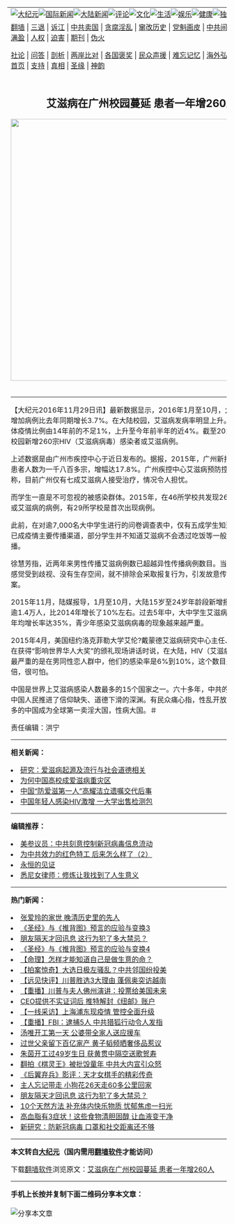 <a name="1" id="1" target="_blank"></a><span id="1"></span>
<table align=center border="0"><tr><td colspan="2" VALIGN=TOP><a href="https://github.com/yfvdmz376/djy/blob/master/gb/nsc413.md#1"><img src="https://raw.githubusercontent.com/yfvdmz376/www/master/t/djy/1.jpg" title="大纪元"></a><a href="https://github.com/yfvdmz376/djy/blob/master/gb/n24hr.md#1"><img src="https://raw.githubusercontent.com/yfvdmz376/www/master/t/djy/3.jpg" title="国际新闻"></a><a href="https://github.com/yfvdmz376/djy/blob/master/gb/nsc413.md#1"><img src="https://raw.githubusercontent.com/yfvdmz376/www/master/t/djy/4.jpg" title="大陆新闻"></a><a href="https://github.com/yfvdmz376/djy/blob/master/gb/news392.md#1"><img src="https://raw.githubusercontent.com/yfvdmz376/www/master/t/djy/5.jpg" title="评论"></a><a href="https://github.com/yfvdmz376/djy/blob/master/gb/news2007.md#1"><img src="https://raw.githubusercontent.com/yfvdmz376/www/master/t/djy/6.jpg" title="文化"></a><a href="https://github.com/yfvdmz376/djy/blob/master/gb/news2008.md#1"><img src="https://raw.githubusercontent.com/yfvdmz376/www/master/t/djy/7.jpg" title="生活"></a><a href="https://github.com/yfvdmz376/djy/blob/master/gb/ncyule.md#1"><img src="https://raw.githubusercontent.com/yfvdmz376/www/master/t/djy/8.jpg" title="娱乐"></a><a href="https://github.com/yfvdmz376/djy/blob/master/gb/nsc1002.md#1"><img src="https://raw.githubusercontent.com/yfvdmz376/www/master/t/djy/9.jpg" title="健康"><a href="https://github.com/yfvdmz376/djy/blob/master/gb/nf6092.md#1"><img src="https://raw.githubusercontent.com/yfvdmz376/www/master/t/djy/10a.jpg" title="独家"></a><a href="https://github.com/yfvdmz376/djy/blob/master/gb/nf4514.md#1"><img src="https://raw.githubusercontent.com/yfvdmz376/www/master/t/djy/12a.jpg" title="头条"></a></td></tr>
<tr><td colspan="2" VALIGN=TOP><a target="_blank" href="https://github.com/yfvdmz376/www/blob/master/README.md?zsrh#1">翻墙</a> | <a target="_blank" href="https://github.com/yfvdmz376/djy/blob/master/gb/nf5657.md#1">三退</a> | <a target="_blank" href="https://github.com/yfvdmz376/djy/blob/master/gb/nf6124.md#1">诉江</a> | <a target="_blank" href="https://github.com/yfvdmz376/djy/blob/master/gb/nf1176117.md#1">中共卖国</a> | <a target="_blank" href="https://github.com/yfvdmz376/djy/blob/master/gb/nf5773.md#1">贪腐淫乱</a> | <a target="_blank" href="https://github.com/yfvdmz376/djy/blob/master/gb/nf1176115.md#1">窜改历史</a> | <a target="_blank" href="https://github.com/yfvdmz376/djy/blob/master/gb/nf1176107.md#1">党魁画皮</a> | <a target="_blank" href="https://github.com/yfvdmz376/djy/blob/master/gb/nf1320400.md#1">中共间谍</a> | <a target="_blank" href="https://github.com/yfvdmz376/djy/blob/master/gb/nf1176114.md#1">破坏传统</a> | <a target="_blank" href="https://github.com/yfvdmz376/ntdtv/blob/master/gb/prog447_1.md#1">恶贯满盈</a> | <a target="_blank" href="https://github.com/yfvdmz376/djy/blob/master/gb/ncid278.md#1">人权</a> | <a target="_blank" href="https://github.com/yfvdmz376/djy/blob/master/gb/nf1176111.md#1">迫害</a> | <a target="_blank" href="https://gitlab.com/szzdlab/mh-qikan/blob/master/README.md#1">期刊</a> | <a target="_blank" href="https://github.com/yfvdmz376/djy/blob/master/gb/nf5562.md#1">伪火</a></p><p><a target="_blank" href="https://github.com/yfvdmz376/djy/blob/master/gb/9p.md#1">社论</a> | <a target="_blank" href="https://github.com/yfvdmz376/djy/blob/master/gb/nf4378.md#1">问答</a> | <a target="_blank" href="https://github.com/yfvdmz376/djy/blob/master/gb/nf5792.md#1">剖析</a> | <a target="_blank" href="https://github.com/yfvdmz376/djy/blob/master/gb/nf5735.md#1">两岸比对</a> | <a target="_blank" href="https://github.com/yfvdmz376/djy/blob/master/gb/nf6119.md#1">各国褒奖</a> | <a target="_blank" href="https://github.com/yfvdmz376/djy/blob/master/gb/nf6120.md#1">民众声援</a> | <a target="_blank" href="https://github.com/yfvdmz376/djy/blob/master/gb/nf1188594.md#1">难忘记忆</a> | <a target="_blank" href="https://github.com/yfvdmz376/djy/blob/master/gb/nf3180.md#1">海外弘传</a> | <a target="_blank" href="https://github.com/yfvdmz376/djy/blob/master/gb/nf5410.md#1">万人上访</a> | <a target="_blank" href="https://github.com/yfvdmz376/www/blob/master/README.md?zsrh#1">平台首页</a> | <a target="_blank" href="https://github.com/yfvdmz376/djy/blob/master/gb/nf4386.md#1">支持</a> | <a target="_blank" href="https://github.com/yfvdmz376/djy/blob/master/gb/nf4389.md#1">真相</a> | <a target="_blank" href="https://github.com/yfvdmz376/djy/blob/master/gb/nf5790.md#1">圣缘</a> | <a target="_blank" href="https://github.com/yfvdmz376/djy/blob/master/gb/nf4786.md#1">神韵</a></td></tr>
<tr><td VALIGN=TOP width="626"><h2 align=center>艾滋病在广州校园蔓延 患者一年增260人</h2>
<img width="600" src="https://i.epochtimes.com/assets/uploads/2020/10/ccp-virus-global-jytj_1200x800-320x200.jpg" />
<h6></h6>
<hr>
	<p>【大纪元2016年11月29日讯】最新数据显示，2016年1月至10月，大陆<ahref="https://github.com/yfvdmz376/djy/blob/master/gb/tag/%E8%89%BE%E6%BB%8B%E7%97%85.md#1">艾滋病</a>新增加病例比去年同期增长3.7%。在大陆校园，艾滋病发病率明显上升。感染学生总体疫情比例由14年前的不足1%，上升至今年前半年的近4%。截至2015年底，广州校园新增260宗HIV（艾滋病病毒）感染者或艾滋病例。</p>
<p>上述数据是由广州市疾控中心于近日发布的。据报，2015年，广州新报告感染者、患者人数为一千八百多宗，增幅达17.8%。广州疾控中心<ahref="https://github.com/yfvdmz376/djy/blob/master/gb/tag/%E8%89%BE%E6%BB%8B%E7%97%85.md#1">艾滋病</a>预防控制部徐慧芳称，目前广州仅有七成艾滋病人接受治疗，情况令人担忧。</p>
<p>而学生一直是不可忽视的被感染群体。2015年，在46所学校共发现260人感染HIV或艾滋病的病例，有29所学校是首次出现病例。</p>
<p>此前，在对逾7,000名大中学生进行的问卷调查表中，仅有五成学生知道男男性传播已成疫情主要传播渠道，部分学生并不知道艾滋病不会透过吃饭等一般生活接触传播。</p>
<p>徐慧芳指，近两年来男性传播艾滋病例数已超越异性传播病例数目。当艾滋病感染者感觉受到歧视、没有生存空间，就不排除会采取报复行为，引发故意传播艾滋病个案。</p>
<p>2015年11月，陆媒报导，1月至10月，大陆15岁至24岁年龄段新增报告艾滋病人数逾1.4万人，比2014年增长了10%左右。过去5年中，大中学生艾滋病病毒感染者净年均增长率达35%，青少年感染艾滋病病毒的现象越来越严重。</p>
<p>2015年4月，美国纽约洛克菲勒大学艾伦?戴蒙德艾滋病研究中心主任、教授何大一在获得“影响世界华人大奖”的颁礼现场讲话时说，在大陆，HIV（艾滋病病毒）传播最严重的是在男<ahref="https://github.com/yfvdmz376/djy/blob/master/gb/tag/%E5%90%8C%E6%80%A7%E6%81%8B.md#1">同性恋</a>人群中，他们的感染率是6%到10%，这个数目是美国的十倍，很可怕。</p>
<p>中国是世界上艾滋病感染人数最多的15个国家之一。六十多年，中共的洗脑教育，将中国人民推进了信仰缺失、道德下滑的深渊。有民众痛心指，性乱开放，使得人口众多的中国成为全球第一卖淫大国，性病大国。＃</p>
<p>责任编辑：洪宁</p>
	
<hr>


<strong>相关新闻：</strong>
<li><a href="https://github.com/yfvdmz376/djy/blob/master/gb/16/6/21/n8019067.md#1">研究：爱滋病起源及流行与社会道德相关</a></li>
<li><a href="https://github.com/yfvdmz376/djy/blob/master/gb/16/9/27/n8341967.md#1">为何中国高校成爱滋病重灾区</a></li>
<li><a href="https://github.com/yfvdmz376/djy/blob/master/gb/16/10/6/n8370547.md#1">中国“防爱滋第一人”高耀洁立遗嘱交代后事</a></li>
<li><a href="https://github.com/yfvdmz376/djy/blob/master/gb/16/10/25/n8430328.md#1">中国年轻人感染HIV激增 一大学出售检测包</a></li>
<hr>


<strong>编辑推荐：</strong>
<li><a href="https://github.com/onzhi266/djy/blob/master/gb/20/2/22/n11887949.md#1">美参议员：中共刻意控制新冠病毒信息流动</a></li>
<li><a href="https://github.com/tsiac2612/djy/blob/master/gb/19/12/26/n11747470.md#1" target="_blank">为中共效力的红色特工 后来怎么样了（2）</a></li><li><a href="https://github.com/yfvdmz376/www/blob/master/README.md?dfh#9" target="_blank">永恒的见证</a></li><li><a href="https://github.com/tsiac2612/djy/blob/master/gb/19/10/12/n11583426.md#1" target="_blank">悉尼女律师：修炼让我找到了人生意义</a></li>
<hr>

<strong>热门新闻：</strong>
<li><a href="https://github.com/yfvdmz376/djy/blob/master/gb/20/10/22/n12494562.md#1">张爱玲的家世 晚清历史里的先人</a></li>
<li><a href="https://github.com/yfvdmz376/djy/blob/master/gb/20/9/30/n12442831.md#1">《圣经》与《推背图》预言的应验与变换3</a></li>
<li><a href="https://github.com/yfvdmz376/djy/blob/master/gb/20/9/19/n12415906.md#1">朋友隔天才回讯息 这行为犯了多大禁忌？</a></li>
<li><a href="https://github.com/yfvdmz376/djy/blob/master/gb/20/9/30/n12442832.md#1">《圣经》与《推背图》预言的应验与变换4</a></li>
<li><a href="https://github.com/yfvdmz376/djy/blob/master/gb/20/8/10/n12318958.md#1">【命理】怎样才能知道自己是做生意的命？</a></li>
<li><a href="https://github.com/yfvdmz376/djy/blob/master/gb/20/10/30/n12512395.md#1">【拍案惊奇】大选日极左骚乱？中共邻国纷投美</a></li>
<li><a href="https://github.com/yfvdmz376/djy/blob/master/gb/20/10/29/n12511883.md#1">【远见快评】川普胜选3大理由 蓬佩奥突访越南</a></li>
<li><a href="https://github.com/yfvdmz376/djy/blob/master/gb/20/10/29/n12511266.md#1">【重播】川普与夫人佛州演讲：投票给美国未来</a></li>
<li><a href="https://github.com/yfvdmz376/djy/blob/master/gb/20/10/28/n12509051.md#1">CEO提供不实证词后 推特解封《纽邮》账户</a></li>
<li><a href="https://github.com/yfvdmz376/djy/blob/master/gb/20/10/28/n12508576.md#1">【一线采访】上海浦东现疫情 管控全面升级</a></li>
<li><a href="https://github.com/yfvdmz376/djy/blob/master/gb/20/10/28/n12507118.md#1">【重播】FBI：逮捕5人 中共猎狐行动令人发指</a></li>
<li><a href="https://github.com/yfvdmz376/djy/blob/master/gb/20/10/27/n12506230.md#1">汤唯开工第一天 公婆带全家人送应援车</a></li>
<li><a href="https://github.com/yfvdmz376/djy/blob/master/gb/20/10/28/n12509127.md#1">过世父亲留下百亿家产 黄子韬频晒奢侈品惹议</a></li>
<li><a href="https://github.com/yfvdmz376/djy/blob/master/gb/20/10/27/n12506472.md#1">朱茵开工过49岁生日 获黄贯中隔空送歌贺寿</a></li>
<li><a href="https://github.com/yfvdmz376/djy/blob/master/gb/20/10/29/n12511870.md#1">翻拍《棋灵王》被批毁童年 中共大内宣引众怒</a></li>
<li><a href="https://github.com/yfvdmz376/djy/blob/master/gb/20/10/29/n12509634.md#1">《后翼弃兵》影评：天才女棋手的精彩传奇</a></li>
<li><a href="https://github.com/yfvdmz376/djy/blob/master/gb/20/10/29/n12509968.md#1">主人忘记带走 小狗花26天走60多公里回家</a></li>
<li><a href="https://github.com/yfvdmz376/djy/blob/master/gb/20/9/19/n12415906.md#1">朋友隔天才回讯息 这行为犯了多大禁忌？</a></li>
<li><a href="https://github.com/yfvdmz376/djy/blob/master/gb/20/10/27/n12506567.md#1">10个天然方法 补充体内快乐物质 忧郁焦虑一扫光</a></li>
<li><a href="https://github.com/yfvdmz376/djy/blob/master/gb/20/10/26/n12501857.md#1">高血脂有3症状！这些食物清胆固醇 让血液变干净</a></li>
<li><a href="https://github.com/yfvdmz376/djy/blob/master/gb/20/10/27/n12505985.md#1">新研究：防新冠病毒 口罩和社交距离还不够</a></li>
<hr>

<strong>本文转自<a href="https://www.epochtimes.com">大纪元</a>（国内需用<a href="https://github.com/yfvdmz376/www/blob/master/README.md#8">翻墙软件</a>才能访问）</strong><p>下载<a href="https://github.com/yfvdmz376/www/blob/master/README.md#8">翻墙软件</a>浏览原文：<a href="https://www.epochtimes.com/gb/16/11/29/n8537668.htm">艾滋病在广州校园蔓延 患者一年增260人</a></p><hr>

<strong>手机上长按并复制下面二维码分享本文章：</strong><br><br><img src="https://chart.apis.google.com/chart?cht=qr&chs=240x240&choe=UTF-8&chld=M|2&chl=https://github.com/yfvdmz376/djy/blob/master/gb/16/11/29/n8537668.md%231" title="分享本文章"></td><td VALIGN=TOP><a href="https://github.com/yfvdmz376/djy/blob/master/gb/16/1/21/n4622075.md?dfh#1" target="_blank"><img src="https://raw.githubusercontent.com/yfvdmz376/djy/master/gb/300/wei-f1.jpg" title="中共的伪火骗局"  alt="中共的伪火骗局"></a><br><a href="https://github.com/yfvdmz376/www/blob/master/README.md?dfh#9" target="_blank"><img src="https://raw.githubusercontent.com/yfvdmz376/djy/master/gb/300/yong-h.jpg" title="永恒的见证"  alt="永恒的见证"></a><br><a href="https://github.com/yfvdmz376/djy/blob/master/gb/13/9/29/n3974789.md?dfh#1" target="_blank"><img src="https://raw.githubusercontent.com/yfvdmz376/djy/master/gb/300/shang-lnz.jpg" title="善良女子被中共投男牢"  alt="善良女子被中共投男牢"></a><br><a href="https://github.com/yfvdmz376/djy/blob/master/gb/16/3/16/n4663449.md?dfh#1" target="_blank"><img src="https://raw.githubusercontent.com/yfvdmz376/djy/master/gb/300/huo-z3.jpg" title="警卫目击活摘器官"  alt="警卫目击活摘器官"></a><br><a href="https://github.com/yfvdmz376/djy/blob/master/gb/16/8/7/n8177641.md?dfh#1" target="_blank"><img src="https://raw.githubusercontent.com/yfvdmz376/djy/master/gb/300/huo-z4.jpg" title="证人描述活摘恐怖"  alt="证人描述活摘恐怖"></a><br><a href="https://github.com/yfvdmz376/djy/blob/master/gb/10/4/19/n2881569.md?dfh#1" target="_blank"><img src="https://raw.githubusercontent.com/yfvdmz376/djy/master/gb/300/huo-z1.jpg" title="揭开活摘器官黑幕"  alt="揭开活摘器官黑幕"></a><br><a href="https://github.com/yfvdmz376/djy/blob/master/gb/10/11/7/n3077476.md?dfh#1" target="_blank"><img src="https://raw.githubusercontent.com/yfvdmz376/djy/master/gb/300/ma-ks.jpg" title="马克思的成魔之路"  alt="马克思的成魔之路"></a><br><a href="https://github.com/yfvdmz376/djy/blob/master/gb/14/6/9/n4173977.md?dfh#1" target="_blank"><img src="https://raw.githubusercontent.com/yfvdmz376/djy/master/gb/300/chang-zs.jpg" title="藏字石 蕴天机"  alt="藏字石 蕴天机"></a><br><a href="https://github.com/yfvdmz376/djy/blob/master/gb/18/5/10/n10381511.md?dfh#1" target="_blank"><img src="https://raw.githubusercontent.com/yfvdmz376/djy/master/gb/300/st1.jpg" title="关注3亿人三退"  alt="关注3亿人三退"></a><br><a href="https://github.com/yfvdmz376/djy/blob/master/gb/18/3/21/n10237682.md?dfh#1" target="_blank"><img src="https://raw.githubusercontent.com/yfvdmz376/djy/master/gb/300/jie-t.jpg" title="解体中共复兴中华"  alt="解体中共复兴中华"></a><br><a href="https://github.com/yfvdmz376/djy/blob/master/gb/9/2/9/n2422991.md?dfh#1" target="_blank"><img src="https://raw.githubusercontent.com/yfvdmz376/djy/master/gb/300/gao-zs.jpg" title="中共迫害良心律师"  alt="中共迫害良心律师"></a><br><a href="https://github.com/yfvdmz376/djy/blob/master/gb/18/12/9/n10900044.md?dfh#1" target="_blank"><img src="https://raw.githubusercontent.com/yfvdmz376/djy/master/gb/300/sj1.jpg" title="303万人举报江泽民"  alt="303万人举报江泽民"></a><br><a href="https://github.com/yfvdmz376/djy/blob/master/gb/18/8/28/n10672014.md?dfh#1" target="_blank"><img src="https://raw.githubusercontent.com/yfvdmz376/djy/master/gb/300/sj2.jpg" title="这些官员为何起诉江泽民"  alt="这些官员为何起诉江泽民"></a><br><a href="https://github.com/yfvdmz376/djy/blob/master/gb/8/12/18/n2367165.md?dfh#1" target="_blank"><img src="https://raw.githubusercontent.com/yfvdmz376/djy/master/gb/300/liangan.jpg" title="海峡两岸的强烈对比"  alt="海峡两岸的强烈对比"></a><br><a href="https://github.com/yfvdmz376/djy/blob/master/gb/15/12/10/n4593139.md?dfh#1" target="_blank"><img src="https://raw.githubusercontent.com/yfvdmz376/djy/master/gb/300/jia-ndzl.jpg" title="加拿大总理的贺信"  alt="加拿大总理的贺信"></a><br><a href="https://github.com/yfvdmz376/djy/blob/master/gb/11/6/17/n3289382.md?dfh#1" target="_blank"><img src="https://raw.githubusercontent.com/yfvdmz376/djy/master/gb/300/xiao-wd.jpg" title="探寻真相兼听则明"  alt="探寻真相兼听则明"></a><br><a href="https://github.com/yfvdmz376/djy/blob/master/gb/18/10/27/n10812623.md?dfh#1" target="_blank"><img src="https://raw.githubusercontent.com/yfvdmz376/djy/master/gb/300/yindu.jpg" title="印度媒体报道东方"  alt="印度媒体报道东方"></a><br><a href="https://github.com/yfvdmz376/djy/blob/master/gb/18/6/9/n10469652.md?dfh#1" target="_blank"><img src="https://raw.githubusercontent.com/yfvdmz376/djy/master/gb/300/xie-j.jpg" title="不一样的海外校园"  alt="不一样的海外校园"></a><br><a href="https://github.com/yfvdmz376/djy/blob/master/gb/7/4/5/n1669415.md?dfh#1" target="_blank"><img src="https://raw.githubusercontent.com/yfvdmz376/djy/master/gb/300/li-up.jpg" title="从大师到徒弟的传奇"  alt="从大师到徒弟的传奇"></a><br><a href="https://github.com/yfvdmz376/djy/blob/master/gb/17/5/26/n9191512.md?dfh#1" target="_blank"><img src="https://raw.githubusercontent.com/yfvdmz376/djy/master/gb/300/zfl2.jpg" title="亿万人与东方一本奇书"  alt="亿万人与东方一本奇书"></a><br><a href="https://github.com/yfvdmz376/djy/blob/master/gb/13/11/27/n4020290.md?dfh#1" target="_blank"><img src="https://raw.githubusercontent.com/yfvdmz376/djy/master/gb/300/zhen-h.jpg" title="大陆见不到的震撼场面"  alt="大陆见不到的震撼场面"></a><br><a href="https://github.com/yfvdmz376/djy/blob/master/gb/15/7/17/n4482910.md?dfh#1" target="_blank"><img src="https://raw.githubusercontent.com/yfvdmz376/djy/master/gb/300/dalu-sk.jpg" title="人心向善 大陆当初盛况"  alt="人心向善 大陆当初盛况"></a><br><a href="https://github.com/yfvdmz376/djy/blob/master/gb/19/1/5/n10955468.md?dfh#1" target="_blank"><img src="https://raw.githubusercontent.com/yfvdmz376/djy/master/gb/300/zfl1.jpg" title="追寻真理 这书讲什么"  alt="追寻真理 这书讲什么"></a><br><a href="https://github.com/yfvdmz376/www/blob/master/README.md?dfh#1" target="_blank"><img src="https://raw.githubusercontent.com/yfvdmz376/djy/master/gb/300/fq1.jpg" title="下载免费翻墙软件"  alt="下载免费翻墙软件"></a><br></td></tr></table>
